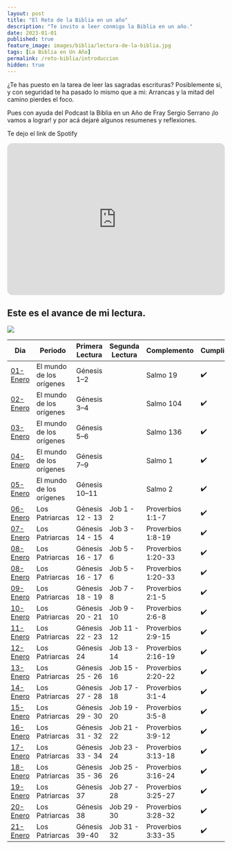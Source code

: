 ```yaml
---
layout: post
title: "El Reto de la Biblia en un año"
description: "Te invito a leer conmigo la Biblia en un año."
date: 2023-01-01
published: true
feature_image: images/biblia/lectura-de-la-biblia.jpg
tags: [La Biblia en Un Año]
permalink: /reto-biblia/introduccion
hidden: true
---
```

¿Te has puesto en la tarea de leer las sagradas escrituras? Posiblemente si, y con seguridad te ha pasado lo mismo que a mi: Arrancas y la mitad del camino pierdes el foco.

Pues con ayuda del Podcast la Biblia en un Año de Fray Sergio Serrano ¡lo vamos a lograr! y por acá dejaré algunos resumenes y reflexiones.

<!--more-->

Te dejo el link de Spotify

<iframe style="border-radius:12px" src="https://open.spotify.com/embed/episode/3TkcHrmLnFkSIP1FNfOdJj?utm_source=generator" width="100%" height="352" frameBorder="0" allowfullscreen="" allow="autoplay; clipboard-write; encrypted-media; fullscreen; picture-in-picture" loading="lazy"></iframe>

## Este es el avance de mi lectura.

![](https://geps.dev/progress/6)


| Dia | Periodo | Primera Lectura | Segunda Lectura | Complemento | Cumplido
|---|---|---|---|---|---|
| [01-Enero](/reto-biblia/dia-1) | El mundo de los orígenes | Génesis 1–2 |   | Salmo 19 | :heavy_check_mark: |
| [02-Enero](/reto-biblia/dia-2) | El mundo de los orígenes | Génesis 3–4 |   | Salmo 104 |:heavy_check_mark: |
| [03-Enero](/reto-biblia/dia-3) | El mundo de los orígenes | Génesis 5–6 |   | Salmo 136 |:heavy_check_mark: |
| [04-Enero](/reto-biblia/dia-4) | El mundo de los orígenes | Génesis 7–9 |   | Salmo 1 |:heavy_check_mark: |
| [05-Enero](/reto-biblia/dia-5) | El mundo de los orígenes | Génesis 10–11 |   | Salmo 2 | :heavy_check_mark: |
| [06-Enero](/reto-biblia/dia-6) | Los Patriarcas | Génesis 12 - 13 | Job 1 - 2  | Proverbios 1:1-7 | :heavy_check_mark: |
| [07-Enero](/reto-biblia/dia-7) | Los Patriarcas | Génesis 14 - 15 | Job 3 - 4  | Proverbios 1:8-19 | :heavy_check_mark: |
| [08-Enero](/reto-biblia/dia-8) | Los Patriarcas | Génesis 16 - 17 | Job 5 - 6  | Proverbios 1:20-33 | :heavy_check_mark: |
| [08-Enero](/reto-biblia/dia-8) | Los Patriarcas | Génesis 16 - 17 | Job 5 - 6  | Proverbios 1:20-33 | :heavy_check_mark: |
| [09-Enero](/reto-biblia/dia-9) | Los Patriarcas | Génesis 18 - 19 | Job 7 - 8  | Proverbios 2:1-5 | :heavy_check_mark: |
| [10-Enero](/reto-biblia/dia-10) | Los Patriarcas | Génesis 20 - 21 | Job 9 - 10  | Proverbios 2:6-8 | :heavy_check_mark: |
| [11-Enero](/reto-biblia/dia-11) | Los Patriarcas | Génesis 22 - 23 | Job 11 - 12  | Proverbios 2:9-15 | :heavy_check_mark: |
| [12-Enero](/reto-biblia/dia-12) | Los Patriarcas | Génesis 24 | Job 13 - 14  | Proverbios 2:16-19 | :heavy_check_mark: |
| [13-Enero](/reto-biblia/dia-13) | Los Patriarcas | Génesis 25 - 26 | Job 15 - 16  | Proverbios 2:20-22 | :heavy_check_mark: |
| [14-Enero](/reto-biblia/dia-14) | Los Patriarcas | Génesis 27 - 28 | Job 17 - 18  | Proverbios 3:1-4 | :heavy_check_mark: |
| [15-Enero](/reto-biblia/dia-15) | Los Patriarcas | Génesis 29 - 30 | Job 19 - 20  | Proverbios 3:5-8 | :heavy_check_mark: |
| [16-Enero](/reto-biblia/dia-16) | Los Patriarcas | Génesis 31 - 32 | Job 21 - 22  | Proverbios 3:9-12 | :heavy_check_mark: |
| [17-Enero](/reto-biblia/dia-17) | Los Patriarcas | Génesis 33 - 34 | Job 23 - 24  | Proverbios 3:13-18 | :heavy_check_mark: |
| [18-Enero](/reto-biblia/dia-18) | Los Patriarcas | Génesis 35 - 36 | Job 25 - 26  | Proverbios 3:16-24 | :heavy_check_mark: |
| [19-Enero](/reto-biblia/dia-19) | Los Patriarcas | Génesis 37 | Job 27 - 28  | Proverbios 3:25-27 | :heavy_check_mark: |
| [20-Enero](/reto-biblia/dia-20) | Los Patriarcas | Génesis 38 | Job 29 - 30  | Proverbios 3:28-32 | :heavy_check_mark: |
| [21-Enero](/reto-biblia/dia-21) | Los Patriarcas | Génesis 39-40 | Job 31 - 32  | Proverbios 3:33-35 | :heavy_check_mark: |